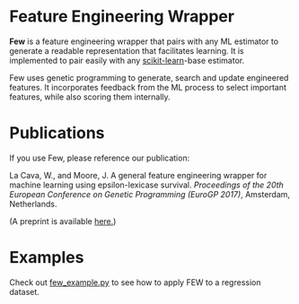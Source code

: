 Feature Engineering Wrapper
===
**Few** is a feature engineering wrapper that pairs with any ML estimator to generate a readable representation that facilitates learning. It is implemented to pair easily with any [scikit-learn](http://sklearn.org)-base estimator. 

Few uses genetic programming to generate, search and update engineered features. It incorporates feedback from the ML process to select important features, while also scoring them internally. 

Publications
===
If you use Few, please reference our publication:

La Cava, W., and Moore, J. A general feature engineering wrapper for machine learning using epsilon-lexicase survival. *Proceedings of the 20th European Conference on Genetic Programming (EuroGP 2017)*, Amsterdam, Netherlands.

(A preprint is available [here.](http://williamlacava.com/pubs/evostar_few_lacava.pdf)) 


Examples
===
Check out [few_example.py](http://github.com/lacava/few/tree/master/docs/few_example.py) to see how to apply FEW to a regression dataset. 


